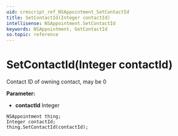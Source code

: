 ```yaml
---
uid: crmscript_ref_NSAppointment_SetContactId
title: SetContactId(Integer contactId)
intellisense: NSAppointment.SetContactId
keywords: NSAppointment, GetContactId
so.topic: reference
---
```


# SetContactId(Integer contactId)

Contact ID of owning contact, may be 0

**Parameter:** 
 - **contactId** Integer

```crmscript
NSAppointment thing;
Integer contactId;
thing.SetContactId(contactId);
```

